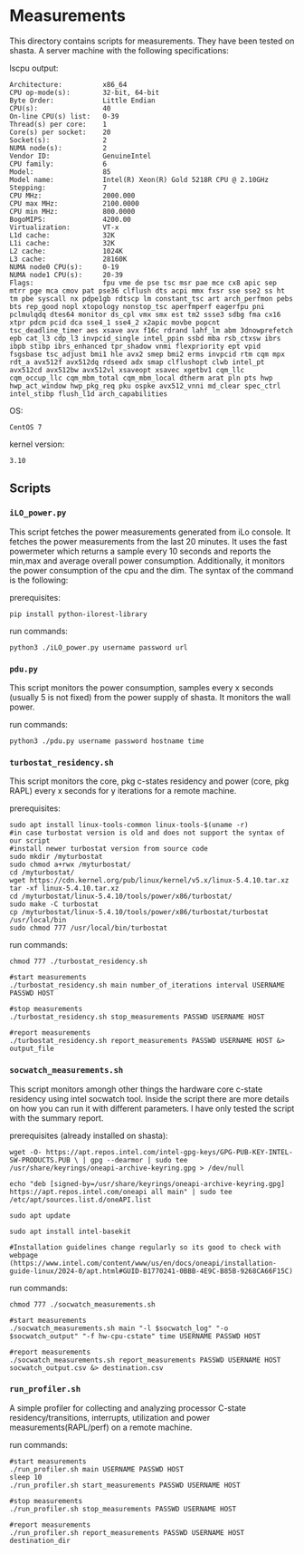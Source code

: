 # Measurements 
This directory contains scripts for measurements. They have been tested on shasta. A server machine with the following specifications:

lscpu output:
```
Architecture:          x86_64
CPU op-mode(s):        32-bit, 64-bit
Byte Order:            Little Endian
CPU(s):                40
On-line CPU(s) list:   0-39
Thread(s) per core:    1
Core(s) per socket:    20
Socket(s):             2
NUMA node(s):          2
Vendor ID:             GenuineIntel
CPU family:            6
Model:                 85
Model name:            Intel(R) Xeon(R) Gold 5218R CPU @ 2.10GHz
Stepping:              7
CPU MHz:               2000.000
CPU max MHz:           2100.0000
CPU min MHz:           800.0000
BogoMIPS:              4200.00
Virtualization:        VT-x
L1d cache:             32K
L1i cache:             32K
L2 cache:              1024K
L3 cache:              28160K
NUMA node0 CPU(s):     0-19
NUMA node1 CPU(s):     20-39
Flags:                 fpu vme de pse tsc msr pae mce cx8 apic sep mtrr pge mca cmov pat pse36 clflush dts acpi mmx fxsr sse sse2 ss ht tm pbe syscall nx pdpe1gb rdtscp lm constant_tsc art arch_perfmon pebs bts rep_good nopl xtopology nonstop_tsc aperfmperf eagerfpu pni pclmulqdq dtes64 monitor ds_cpl vmx smx est tm2 ssse3 sdbg fma cx16 xtpr pdcm pcid dca sse4_1 sse4_2 x2apic movbe popcnt tsc_deadline_timer aes xsave avx f16c rdrand lahf_lm abm 3dnowprefetch epb cat_l3 cdp_l3 invpcid_single intel_ppin ssbd mba rsb_ctxsw ibrs ibpb stibp ibrs_enhanced tpr_shadow vnmi flexpriority ept vpid fsgsbase tsc_adjust bmi1 hle avx2 smep bmi2 erms invpcid rtm cqm mpx rdt_a avx512f avx512dq rdseed adx smap clflushopt clwb intel_pt avx512cd avx512bw avx512vl xsaveopt xsavec xgetbv1 cqm_llc cqm_occup_llc cqm_mbm_total cqm_mbm_local dtherm arat pln pts hwp hwp_act_window hwp_pkg_req pku ospke avx512_vnni md_clear spec_ctrl intel_stibp flush_l1d arch_capabilities
```

OS:
```
CentOS 7
```

kernel version:
```
3.10
```

## Scripts

### `iLO_power.py`
This script fetches the power measurements generated from iLo console. It fetches the power measurements from the last 20 minutes. It uses the fast powermeter which returns a sample every 10 seconds and reports the min,max and average overall power consumption. Additionally, it monitors the power consumption of the cpu and the dim. The syntax of the command is the following:

prerequisites: 
```
pip install python-ilorest-library
```
run commands:
``` 
python3 ./iLO_power.py username password url
```

### `pdu.py`
This script monitors the power consumption, samples every x seconds (usually 5 is not fixed) from the power supply of shasta. It monitors the wall power.

run commands:
```
python3 ./pdu.py username password hostname time
```

### `turbostat_residency.sh`
This script monitors the core, pkg c-states residency and power (core, pkg RAPL) every x seconds for y iterations for a remote machine. 

prerequisites: 
```
sudo apt install linux-tools-common linux-tools-$(uname -r)
#in case turbostat version is old and does not support the syntax of our script 
#install newer turbostat version from source code
sudo mkdir /myturbostat
sudo chmod a+rwx /myturbostat/
cd /myturbostat/
wget https://cdn.kernel.org/pub/linux/kernel/v5.x/linux-5.4.10.tar.xz
tar -xf linux-5.4.10.tar.xz
cd /myturbostat/linux-5.4.10/tools/power/x86/turbostat/
sudo make -C turbostat
cp /myturbostat/linux-5.4.10/tools/power/x86/turbostat/turbostat /usr/local/bin
sudo chmod 777 /usr/local/bin/turbostat
```
run commands:
```
chmod 777 ./turbostat_residency.sh

#start measurements
./turbostat_residency.sh main number_of_iterations interval USERNAME PASSWD HOST

#stop measurements
./turbostat_residency.sh stop_measurements PASSWD USERNAME HOST 

#report measurements
./turbostat_residency.sh report_measurements PASSWD USERNAME HOST &> output_file
```

### `socwatch_measurements.sh`
This script monitors amongh other things the hardware core c-state residency using intel socwatch tool. Inside the script there are more details on how you can run it with different parameters. I have only tested the script with the summary report.

prerequisites (already installed on shasta): 
```
wget -O- https://apt.repos.intel.com/intel-gpg-keys/GPG-PUB-KEY-INTEL-SW-PRODUCTS.PUB \ | gpg --dearmor | sudo tee /usr/share/keyrings/oneapi-archive-keyring.gpg > /dev/null

echo "deb [signed-by=/usr/share/keyrings/oneapi-archive-keyring.gpg] https://apt.repos.intel.com/oneapi all main" | sudo tee /etc/apt/sources.list.d/oneAPI.list

sudo apt update

sudo apt install intel-basekit

#Installation guidelines change regularly so its good to check with webpage (https://www.intel.com/content/www/us/en/docs/oneapi/installation-guide-linux/2024-0/apt.html#GUID-B1770241-0BBB-4E9C-B85B-9268CA66F15C) 
```
run commands:
```
chmod 777 ./socwatch_measurements.sh

#start measurements
./socwatch_measurements.sh main "-l $socwatch_log" "-o $socwatch_output" "-f hw-cpu-cstate" time USERNAME PASSWD HOST

#report measurements
./socwatch_measurements.sh report_measurements PASSWD USERNAME HOST socwatch_output.csv &> destination.csv
```

### `run_profiler.sh`
A simple profiler for collecting and analyzing processor C-state residency/transitions, interrupts, utilization and power measurements(RAPL/perf) on a remote machine.

run commands:
```
#start measurements
./run_profiler.sh main USERNAME PASSWD HOST
sleep 10
./run_profiler.sh start_measurements PASSWD USERNAME HOST

#stop measurements
./run_profiler.sh stop_measurements PASSWD USERNAME HOST

#report measurements
./run_profiler.sh report_measurements PASSWD USERNAME HOST destination_dir

```